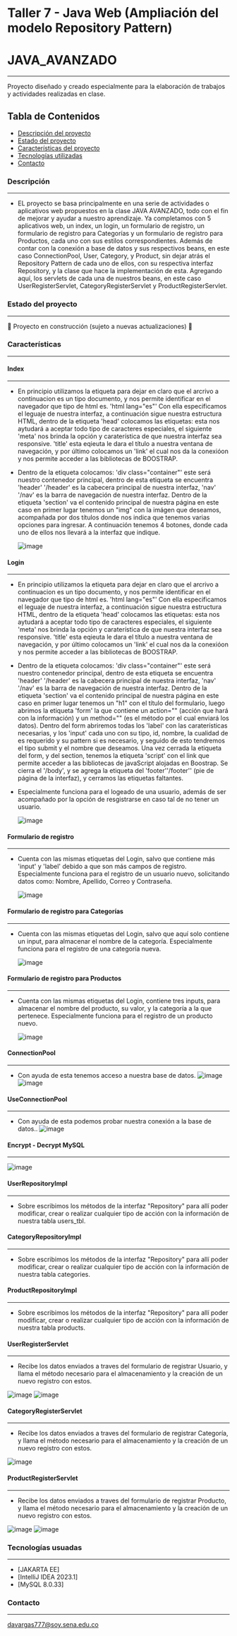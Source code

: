 # Taller 7 - Java Web (Ampliación del modelo Repository Pattern)
# JAVA_AVANZADO
***
Proyecto diseñado y creado especialmente para la elaboración de trabajos y actividades realizadas en clase.
## Tabla de Contenidos
* [Descripción del proyecto](#descripción-del-proyecto)
* [Estado del proyecto](#estado-del-proyecto)
* [Características del proyecto](Características-del-proyecto)
* [Tecnologías utilizadas](#tecnologías-utilizadas)
* [Contacto](#contacto)

### Descripción
***
* EL proyecto se basa principalmente en una serie de actividades o aplicativos web propuestos en la clase JAVA AVANZADO, todo con el fin de mejorar y ayudar a nuestro aprendizaje. Ya completamos con 5 aplicativos web, un index, un login, un formulario de registro, un formulario de registro para Categorías y un formulario de registro para Productos, cada uno con sus estilos correspondientes. Además de contar con la conexión a base de datos y sus respectivos beans, en este caso ConnectionPool, User, Category, y Product, sin dejar atrás el Repository Pattern de cada uno de ellos, con su respectiva interfaz Repository, y la clase que hace la implementación de esta. Agregando aquí, los servlets de cada una de nuestros beans, en este caso UserRegisterServlet, CategoryRegisterServlet y ProductRegisterServlet.

### Estado del proyecto
***
:construction: Proyecto en construcción (sujeto a nuevas actualizaciones) :construction:

### Características
***
#### Index
***
* En principio utilizamos la etiqueta <!DOCTYPE html> para dejar en claro que el arcrivo a continuacion es un tipo documento, y nos permite identificar en el navegador que tipo de html es. 'html lang="es"' Con ella especificamos el leguaje de nuestra interfaz, a continuación sigue nuestra estructura HTML, dentro de la etiqueta 'head' colocamos las etiquetas: <meta charset> esta nos aytudará a aceptar todo tipo de caracteres especiales, el siguiente 'meta' nos brinda la opción y caraterística de que nuestra interfaz sea responsive. 'title' esta eqieuta le dara el título a nuestra ventana de navegación, y por último colocamos un 'link' el cual nos da la conexióon y nos permite acceder a las bibliotecas de BOOSTRAP.

* Dentro de la etiqueta <body> colocamos:
'div class="container"' este será nuestro contenedor principal, dentro de esta etiqueta se encuentra 'header' '/header' es la cabecera principal de nuestra interfaz, 'nav' '/nav' es la barra de navegación de nuestra interfaz. Dentro de la etiqueta 'section' va el contenido principal de nuestra página en este caso en primer lugar tenemos un "img" con la imágen que deseamos, acompañada por dos títulos donde nos indica que tenemos varias opciones para ingresar. A continuación tenemos 4 botones, donde cada uno de ellos nos llevará a la interfaz que indique.

  ![image](https://github.com/DayanaVarg/Taller7-JavaAvanzado/assets/128272265/6074473d-02d9-43ae-b0ba-41408390c3bd)

  
#### Login
***
* En principio utilizamos la etiqueta <!DOCTYPE html> para dejar en claro que el arcrivo a continuacion es un tipo documento, y nos permite identificar en el navegador que tipo de html es. 'html lang="es"' Con ella especificamos el leguaje de nuestra interfaz, a continuación sigue nuestra estructura HTML, dentro de la etiqueta 'head' colocamos las etiquetas: <meta charset> esta nos aytudará a aceptar todo tipo de caracteres especiales, el siguiente 'meta' nos brinda la opción y caraterística de que nuestra interfaz sea responsive. 'title' esta eqieuta le dara el título a nuestra ventana de navegación,  y por último colocamos un 'link' el cual nos da la conexióon y nos permite acceder a las bibliotecas de BOOSTRAP.
  
* Dentro de la etiqueta <body> colocamos:
'div class="container"' este será nuestro contenedor principal, dentro de esta etiqueta se encuentra 'header' '/header' es la cabecera principal de nuestra interfaz, 'nav' '/nav' es la barra de navegación de nuestra interfaz. Dentro de la etiqueta 'section' va el contenido principal de nuestra página en este caso en primer lugar tenemos un "h1" con el título del formulario, luego abrimos la etiqueta 'form' la que contiene un action="" (acción que hará con la información) y un method="" (es el método por el cual enviará los datos). Dentro del form abriremos todas los 'label' con las caraterísticas necesarias, y los 'input' cada uno con su tipo, id, nombre, la cualidad de es requerido y su pattern si es necesario, y seguido de esto tendremos el <bottom> tipo submit y el nombre que deseamos. Una vez cerrada la etiqueta del form, y del section, tenemos la etiqueta 'script' con el link que permite acceder a las bibliotecas de javaScript alojadas en Boostrap. Se cierra el '/body', y se agrega la etiqueta del 'footer''/footer'' (pie de página de la interfaz), y cerramos las etiquetas faltantes.
  
* Especialmente funciona para el logeado de una usuario, además de ser acompañado por la opción de resgistrarse en caso tal de no tener un usuario.

  ![image](https://github.com/DayanaVarg/Taller4_5_JavaWeb/assets/128272265/b551b1e7-9d0a-44c4-9de8-4a8135e803a0)

#### Formulario de registro
***
* Cuenta con las mismas etiquetas del Login, salvo que contiene más 'input' y 'label' debido a que son más campos de registro. Especialmente funciona para el registro de un usuario nuevo, solicitando datos como: Nombre, Apellido, Correo y Contraseña.
  
  ![image](https://github.com/DayanaVarg/Taller4_5_JavaWeb/assets/128272265/2472f30b-c473-4918-9da0-b4bfc84239ec)

#### Formulario de registro para Categorías
***
* Cuenta con las mismas etiquetas del Login, salvo que aquí solo contiene un input, para almacenar el nombre de la categoría. Especialmente funciona para el registro de una categoría nueva.

  ![image](https://github.com/DayanaVarg/Taller7-JavaAvanzado/assets/128272265/2d63c5e0-4b82-40cf-a926-f1d3f30abb07)


#### Formulario de registro para Productos
***
* Cuenta con las mismas etiquetas del Login, contiene tres inputs, para almacenar el nombre del producto, su valor, y la categoría a la que pertenece. Especialmente funciona para el registro de un producto nuevo.

  ![image](https://github.com/DayanaVarg/Taller7-JavaAvanzado/assets/128272265/47275c3c-0bcc-4cf5-a3b7-6cf7ab025982)


#### ConnectionPool
***
* Con ayuda de esta tenemos acceso a nuestra base de datos.
![image](https://github.com/DayanaVarg/Taller7-JavaAvanzado/assets/128272265/98fb7068-2977-4b60-95a8-e21943745bc0)
![image](https://github.com/DayanaVarg/Taller7-JavaAvanzado/assets/128272265/d00a354b-f420-4ee1-8ac1-09577e8a2580)

#### UseConnectionPool
***
 * Con ayuda de esta podemos probar nuestra conexión a la base de datos..
![image](https://user-images.githubusercontent.com/128272265/236643851-7bdd8373-c995-4d44-8fc1-0937ade2b3e8.png)

#### Encrypt - Decrypt MySQL
***
  ![image](https://user-images.githubusercontent.com/128272265/236377952-9ffa7436-6f2d-440e-a727-7798f84fe514.png)

#### UserRepositoryImpl
***
  * Sobre escribimos los métodos de la interfaz "Repository" para allí poder modificar, crear o realizar cualquier tipo de acción con la información de nuestra tabla users_tbl.
  
#### CategoryRepositoryImpl
***
  * Sobre escribimos los métodos de la interfaz "Repository" para allí poder modificar, crear o realizar cualquier tipo de acción con la información de nuestra tabla categories.

#### ProductRepositoryImpl
***
  * Sobre escribimos los métodos de la interfaz "Repository" para allí poder modificar, crear o realizar cualquier tipo de acción con la información de nuestra tabla products.

#### UserRegisterServlet
***
  * Recibe los datos enviados a traves del formulario de registrar Usuario, y llama el método necesario para el almacenamiento y la creación de un nuevo registro con estos.
  
![image](https://github.com/DayanaVarg/Taller7-JavaAvanzado/assets/128272265/a69cedc6-a5f0-4484-ae1b-2588ca2484de)
![image](https://github.com/DayanaVarg/Taller7-JavaAvanzado/assets/128272265/8deb3eb4-5314-4e91-ae2c-d0b926a7173e)

#### CategoryRegisterServlet
***
  * Recibe los datos enviados a traves del formulario de registrar Categoría, y llama el método necesario para el almacenamiento y la creación de un nuevo registro con estos.
  
![image](https://github.com/DayanaVarg/Taller7-JavaAvanzado/assets/128272265/fe46fdc5-212d-4d5e-a8ec-98a3aa8cec1c)

#### ProductRegisterServlet
***
  * Recibe los datos enviados a traves del formulario de registrar Producto, y llama el método necesario para el almacenamiento y la creación de un nuevo registro con estos.
  
![image](https://github.com/DayanaVarg/Taller7-JavaAvanzado/assets/128272265/5b52ab31-1b79-4972-a424-283e3cbcc269)
![image](https://github.com/DayanaVarg/Taller7-JavaAvanzado/assets/128272265/6818e022-3e6a-43d5-b4b1-89bcec4c88f6)
  
### Tecnologías usuadas
***
* [JAKARTA EE]
* [IntelliJ IDEA 2023.1] 
* [MySQL 8.0.33]
  
### Contacto
***
davargas777@soy.sena.edu.co


